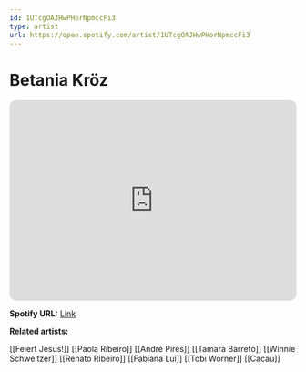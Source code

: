 ```yaml
---
id: 1UTcgOAJHwPHorNpmccFi3
type: artist
url: https://open.spotify.com/artist/1UTcgOAJHwPHorNpmccFi3
---
```

# Betania Kröz

<iframe style="border-radius:12px" src="https://open.spotify.com/embed/artist/1UTcgOAJHwPHorNpmccFi3" width="100%" height="352" frameBorder="0" allowfullscreen="" allow="autoplay; clipboard-write; encrypted-media; fullscreen; picture-in-picture" loading="lazy"></iframe>

**Spotify URL:** [Link](https://open.spotify.com/artist/1UTcgOAJHwPHorNpmccFi3)

**Related artists:**

[[Feiert Jesus!]]
[[Paola Ribeiro]]
[[André Pires]]
[[Tamara Barreto]]
[[Winnie Schweitzer]]
[[Renato Ribeiro]]
[[Fabiana Lui]]
[[Tobi Worner]]
[[Cacau]]
